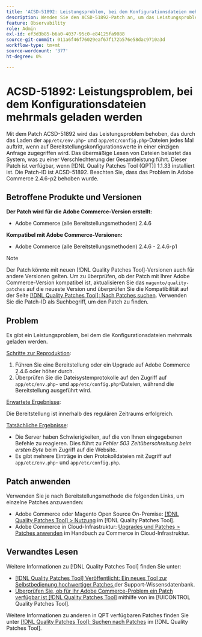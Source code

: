 ```yaml
---
title: 'ACSD-51892: Leistungsproblem, bei dem Konfigurationsdateien mehrmals geladen werden'
description: Wenden Sie den ACSD-51892-Patch an, um das Leistungsproblem von Adobe Commerce zu beheben, bei dem Konfigurationsdateien während der Bereitstellung mehrmals geladen werden.
feature: Observability
role: Admin
exl-id: ef3d3b85-b6a0-4037-95c0-e84125fa9088
source-git-commit: 011a6f46f76029eaf67f172b576e58dac9710a3d
workflow-type: tm+mt
source-wordcount: '377'
ht-degree: 0%

---
```


# ACSD-51892: Leistungsproblem, bei dem Konfigurationsdateien mehrmals geladen werden

Mit dem Patch ACSD-51892 wird das Leistungsproblem behoben, das durch das Laden der `app/etc/env.php`- und `app/etc/config.php`-Dateien jedes Mal auftritt, wenn auf Bereitstellungskonfigurationswerte in einer einzigen Anfrage zugegriffen wird. Das übermäßige Lesen von Dateien belastet das System, was zu einer Verschlechterung der Gesamtleistung führt. Dieser Patch ist verfügbar, wenn [!DNL Quality Patches Tool (QPT)] 1.1.33 installiert ist. Die Patch-ID ist ACSD-51892. Beachten Sie, dass das Problem in Adobe Commerce 2.4.6-p2 behoben wurde.

## Betroffene Produkte und Versionen

**Der Patch wird für die Adobe Commerce-Version erstellt:**

* Adobe Commerce (alle Bereitstellungsmethoden) 2.4.6

**Kompatibel mit Adobe Commerce-Versionen:**

* Adobe Commerce (alle Bereitstellungsmethoden) 2.4.6 - 2.4.6-p1

>[!NOTE]
>
>Der Patch könnte mit neuen [!DNL Quality Patches Tool]-Versionen auch für andere Versionen gelten. Um zu überprüfen, ob der Patch mit Ihrer Adobe Commerce-Version kompatibel ist, aktualisieren Sie das `magento/quality-patches` auf die neueste Version und überprüfen Sie die Kompatibilität auf der Seite [[!DNL Quality Patches Tool]: Nach Patches suchen](https://experienceleague.adobe.com/tools/commerce-quality-patches/index.html). Verwenden Sie die Patch-ID als Suchbegriff, um den Patch zu finden.

## Problem

Es gibt ein Leistungsproblem, bei dem die Konfigurationsdateien mehrmals geladen werden.

<u>Schritte zur Reproduktion</u>:

1. Führen Sie eine Bereitstellung oder ein Upgrade auf Adobe Commerce 2.4.6 oder höher durch.
1. Überprüfen Sie die Dateisystemprotokolle auf den Zugriff auf `app/etc/env.php`- und `app/etc/config.php`-Dateien, während die Bereitstellung ausgeführt wird.

<u>Erwartete Ergebnisse</u>:

Die Bereitstellung ist innerhalb des regulären Zeitraums erfolgreich.

<u>Tatsächliche Ergebnisse</u>:

* Die Server haben Schwierigkeiten, auf die von Ihnen eingegebenen Befehle zu reagieren. Dies führt zu *Fehler 503 Zeitüberschreitung beim ersten Byte* beim Zugriff auf die Website.
* Es gibt mehrere Einträge in den Protokolldateien mit Zugriff auf `app/etc/env.php`- und `app/etc/config.php`.

## Patch anwenden

Verwenden Sie je nach Bereitstellungsmethode die folgenden Links, um einzelne Patches anzuwenden:

* Adobe Commerce oder Magento Open Source On-Premise: [[!DNL Quality Patches Tool] > Nutzung](/help/tools/quality-patches-tool/usage.md) im [!DNL Quality Patches Tool].
* Adobe Commerce in Cloud-Infrastruktur: [Upgrades und Patches > Patches anwenden](https://experienceleague.adobe.com/docs/commerce-cloud-service/user-guide/develop/upgrade/apply-patches.html) im Handbuch zu Commerce in Cloud-Infrastruktur.

## Verwandtes Lesen

Weitere Informationen zu [!DNL Quality Patches Tool] finden Sie unter:

* [[!DNL Quality Patches Tool] Veröffentlicht: Ein neues Tool zur Selbstbedienung hochwertiger Patches ](https://experienceleague.adobe.com/en/docs/commerce-operations/tools/quality-patches-tool/quality-patches-tool-to-self-serve-quality-patches) der Support-Wissensdatenbank.
* [Überprüfen Sie, ob für Ihr Adobe Commerce-Problem ein Patch verfügbar ist [!DNL Quality Patches Tool]](/help/tools/quality-patches-tool/patches-available-in-qpt/check-patch-for-magento-issue-with-magento-quality-patches.md) mithilfe von im [!UICONTROL Quality Patches Tool].


Weitere Informationen zu anderen in QPT verfügbaren Patches finden Sie unter [[!DNL Quality Patches Tool]: Suchen nach Patches](https://experienceleague.adobe.com/tools/commerce-quality-patches/index.html) im [!DNL Quality Patches Tool].
